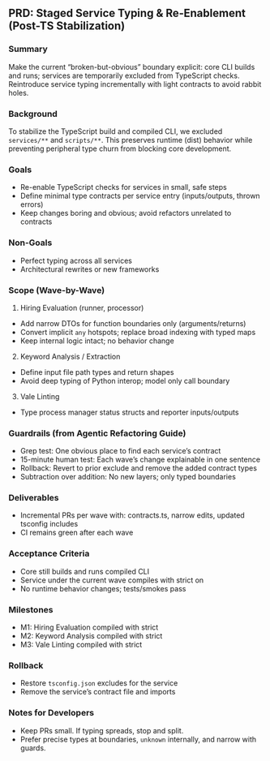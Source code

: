 ## PRD: Staged Service Typing & Re‑Enablement (Post-TS Stabilization)

### Summary
Make the current “broken-but-obvious” boundary explicit: core CLI builds and runs; services are temporarily excluded from TypeScript checks. Reintroduce service typing incrementally with light contracts to avoid rabbit holes.

### Background
To stabilize the TypeScript build and compiled CLI, we excluded `services/**` and `scripts/**`. This preserves runtime (dist) behavior while preventing peripheral type churn from blocking core development.

### Goals
- Re-enable TypeScript checks for services in small, safe steps
- Define minimal type contracts per service entry (inputs/outputs, thrown errors)
- Keep changes boring and obvious; avoid refactors unrelated to contracts

### Non-Goals
- Perfect typing across all services
- Architectural rewrites or new frameworks

### Scope (Wave-by-Wave)
1) Hiring Evaluation (runner, processor)
- Add narrow DTOs for function boundaries only (arguments/returns)
- Convert implicit `any` hotspots; replace broad indexing with typed maps
- Keep internal logic intact; no behavior change

2) Keyword Analysis / Extraction
- Define input file path types and return shapes
- Avoid deep typing of Python interop; model only call boundary

3) Vale Linting
- Type process manager status structs and reporter inputs/outputs

### Guardrails (from Agentic Refactoring Guide)
- Grep test: One obvious place to find each service’s contract
- 15-minute human test: Each wave’s change explainable in one sentence
- Rollback: Revert to prior exclude and remove the added contract types
- Subtraction over addition: No new layers; only typed boundaries

### Deliverables
- Incremental PRs per wave with: contracts.ts, narrow edits, updated tsconfig includes
- CI remains green after each wave

### Acceptance Criteria
- Core still builds and runs compiled CLI
- Service under the current wave compiles with strict on
- No runtime behavior changes; tests/smokes pass

### Milestones
- M1: Hiring Evaluation compiled with strict
- M2: Keyword Analysis compiled with strict
- M3: Vale Linting compiled with strict

### Rollback
- Restore `tsconfig.json` excludes for the service
- Remove the service’s contract file and imports

### Notes for Developers
- Keep PRs small. If typing spreads, stop and split.
- Prefer precise types at boundaries, `unknown` internally, and narrow with guards.


